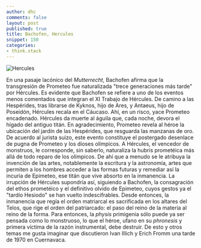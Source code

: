 ```yaml
---
author: dhc 
comments: false
layout: post
published: true
title: Bachofen, Hercules
snippet: 150
categories:
- think.stack
---
```


![Hercules](http://www.artic.edu/aic/collections/citi/images/standard/WebLarge/WebImg_000047/29488_489351.jpg)

En una pasaje lacónico del *Mutterrecht*, Bachofen afirma que la transgresión de Prometeo fue naturalizada "trece generaciones más tarde" por Hércules. Es evidente que Bachofen se refiere a uno de los eventos menos comentados que integran el XI Trabajo de Hércules. De camino a las Hespérides, tras librarse de Kyknos, hijo de Ares, y Antaeus, hijo de Poseidón, Hércules recala en el Cáucaso. Ahí, en un risco, yace Prometeo encadenado. Hércules da muerte al águila que, cada noche, devora el hígado del antiguo titán. En agradecimiento, Prometeo revela al héroe la ubicación del jardín de las Hespérides, que resguarda las manzanas de oro. De acuerdo al jurista suizo, este evento constituye el postergado desenlace de pugna de Prometeo y los dioses olímpicos. A Hércules, el vencedor de monstruos, le corresponde, sin saberlo, naturaliza la hubris prometéica más allá de todo reparo de los olímpicos. De ahí que a menudo se le atribuya la invención de las artes, notablemente la escritura y la astronomía, artes que permiten a los hombres acceder a las formas futuras y remediar así la incuria de Epimeteo, ese titán que vive absorto en la inmanencia. La irrupción de Hércules supondría así, siguiendo a Bachofen, la consagración del ethos prometéico y el definitivo olvido de Epimeteo, cuyos gestos ya el "tardío Hesiodo" se han vuelto indescifrables. Desde entonces, la inmanencia que regía el orden matriarcal es sacrificada en los altares del Telos, que rige el orden del patriarcado: el paso del reino de la materia al reino de la forma. Para entonces, la *physis* primigenia sólo puede ya ser pensada como lo monstruoso, lo que el héroe, ufano en su *phronesis* y primera víctima de la razón instrumental, debe destruir. De esto y otros temas me gusta imaginar que discutieron Ivan Illich y Erich Fromm una tarde de 1970 en Cuernavaca.


